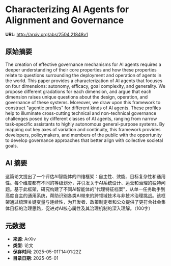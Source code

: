 # Characterizing AI Agents for Alignment and Governance

**URL**: http://arxiv.org/abs/2504.21848v1

## 原始摘要

The creation of effective governance mechanisms for AI agents requires a
deeper understanding of their core properties and how these properties relate
to questions surrounding the deployment and operation of agents in the world.
This paper provides a characterization of AI agents that focuses on four
dimensions: autonomy, efficacy, goal complexity, and generality. We propose
different gradations for each dimension, and argue that each dimension raises
unique questions about the design, operation, and governance of these systems.
Moreover, we draw upon this framework to construct "agentic profiles" for
different kinds of AI agents. These profiles help to illuminate cross-cutting
technical and non-technical governance challenges posed by different classes of
AI agents, ranging from narrow task-specific assistants to highly autonomous
general-purpose systems. By mapping out key axes of variation and continuity,
this framework provides developers, policymakers, and members of the public
with the opportunity to develop governance approaches that better align with
collective societal goals.


## AI 摘要

这篇论文提出了一个评估AI智能体的四维框架：自主性、效能、目标复杂性和通用性。每个维度都有不同的等级划分，并引发关于AI系统设计、运营和治理的独特问题。基于此框架，研究构建了不同AI智能体的"代理特征档案"，从单一任务助手到高度自主的通用系统，帮助识别各类AI带来的跨领域技术与非技术治理挑战。该框架通过梳理关键变量与连续性，为开发者、政策制定者和公众提供了更符合社会集体目标的治理思路，促进对AI核心属性及其治理机制的深入理解。（100字）

## 元数据

- **来源**: ArXiv
- **类型**: 论文
- **保存时间**: 2025-05-01T14:01:22Z
- **目录日期**: 2025-05-01
